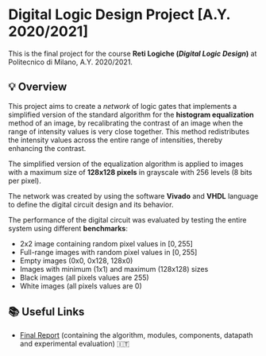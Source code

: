 # Digital Logic Design Project [A.Y. 2020/2021]
This is the final project for the course **Reti Logiche (*Digital Logic Design*)** at Politecnico di Milano, A.Y. 2020/2021.

## 💡 Overview
This project aims to create a *network* of logic gates that implements a simplified version of the standard algorithm for the **histogram equalization** method of an image, by recalibrating the contrast of an image when the range of intensity values is very close together. This method redistributes the intensity values across the entire range of intensities, thereby enhancing the contrast.

The simplified version of the equalization algorithm is applied to images with a maximum size of **128x128 pixels** in grayscale with 256 levels (8 bits per pixel).

The network was created by using the software **Vivado** and **VHDL** language to define the digital circuit design and its behavior.

The performance of the digital circuit was evaluated by testing the entire system using different **benchmarks**:
- 2x2 image containing random pixel values in $[0,255]$
- Full-range images with random pixel values in $[0,255]$
- Empty images (0x0, 0x128, 128x0)
- Images with minimum (1x1) and maximum (128x128) sizes
- Black images (all pixels values are 255)
- White images (all pixels values are 0)

## 📚 Useful Links
- [Final Report](https://github.com/priscia99/digital-logic-design-project/blob/main/Report/relazione.pdf) (containing the algorithm, modules, components, datapath and experimental evaluation) 🇮🇹
